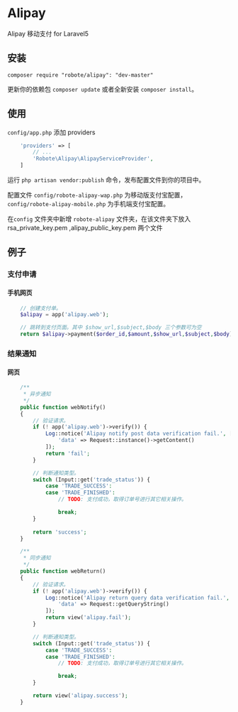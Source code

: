 Alipay
======

Alipay 移动支付 for Laravel5

## 安装

```
composer require "robote/alipay": "dev-master"
```

更新你的依赖包 ```composer update``` 或者全新安装 ```composer install```。


## 使用


`config/app.php` 添加 providers

```php
    'providers' => [
        // ...
        'Robote\Alipay\AlipayServiceProvider',
    ]
```

运行 `php artisan vendor:publish` 命令，发布配置文件到你的项目中。

配置文件  `config/robote-alipay-wap.php` 为移动版支付宝配置， `config/robote-alipay-mobile.php` 为手机端支付宝配置。

在`config` 文件夹中新增 `robote-alipay` 文件夹，在该文件夹下放入  rsa_private_key.pem ,alipay_public_key.pem 两个文件

## 例子

### 支付申请

#### 手机网页

```php
	// 创建支付单。
	$alipay = app('alipay.web');

	// 跳转到支付页面。其中 $show_url,$subject,$body 三个参数可为空
    return $alipay->payment($order_id,$amount,$show_url,$subject,$body);
```


### 结果通知

#### 网页

```php
	/**
	 * 异步通知
	 */
	public function webNotify()
	{
		// 验证请求。
		if (! app('alipay.web')->verify()) {
			Log::notice('Alipay notify post data verification fail.', [
				'data' => Request::instance()->getContent()
			]);
			return 'fail';
		}

		// 判断通知类型。
		switch (Input::get('trade_status')) {
			case 'TRADE_SUCCESS':
			case 'TRADE_FINISHED':
				// TODO: 支付成功，取得订单号进行其它相关操作。

				break;
		}
	
		return 'success';
	}

	/**
	 * 同步通知
	 */
	public function webReturn()
	{
		// 验证请求。
		if (! app('alipay.web')->verify()) {
			Log::notice('Alipay return query data verification fail.', [
				'data' => Request::getQueryString()
			]);
			return view('alipay.fail');
		}

		// 判断通知类型。
		switch (Input::get('trade_status')) {
			case 'TRADE_SUCCESS':
			case 'TRADE_FINISHED':
				// TODO: 支付成功，取得订单号进行其它相关操作。

				break;
		}

		return view('alipay.success');
	}
```
